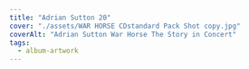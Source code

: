 ```yaml
---
title: "Adrian Sutton 20"
cover: "./assets/WAR HORSE CDstandard Pack Shot copy.jpg"
coverAlt: "Adrian Sutton War Horse The Story in Concert"
tags:
  - album-artwork
---
```

